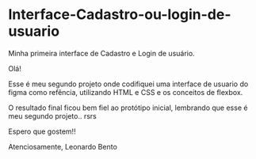 # Interface-Cadastro-ou-login-de-usuario
Minha primeira interface de Cadastro e Login de usuário.

Olá! 

Esse é meu segundo projeto onde codifiquei uma interface de usuario do figma como refência, utilizando HTML e CSS e os conceitos de flexbox.

O resultado final ficou bem fiel ao protótipo inicial, lembrando que esse é meu segundo projeto.. rsrs

Espero que gostem!!

Atenciosamente,
Leonardo Bento
